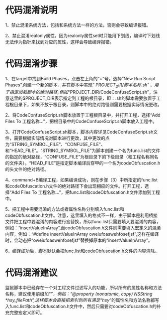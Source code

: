 #  代码混淆说明

1、禁止混淆系统方法，包括和系统方法一样的方法，否则会导致编译报错。

2、禁止混淆realonly属性，因为realonly属性set时只能用下划线，编译时下划线无法作为指针来找到对应的属性，这样会导致编译报错。


#  代码混淆步骤

1、在target中找到Build Phases，点击左上角的“+”号，选择“New Run Script Phases”,创建一个新的脚本，并在脚本中实现“ $PROJECT_DIR/脚本名称.sh ”，用于指定加载脚本的绝对路径,例如 “$PROJECT_DIR/CodeConfuseScript.sh”，注意这里的$PROJECT_DIR表示指定到工程的根目录，即：.sh的脚本需要放置于工程根目录下，如果不放于根目录，则脚本中的绝对路径则需要根据实际情况更改。

2、将CodeConfuseScript.sh脚本放置于工程根目录中，并打开工程，选择“Add Files To 工程名称...”，把根目录中的CodeConfuseScript.sh脚本放入工程中。

3、打开CodeConfuseScript.sh脚本，脚本内容详见CodeConfuseScript.sh文件，需要根据实际情况对脚本进行更改，其中更改的点为“STRING_SYMBOL_FILE”、“CONFUSE_FILE”、和“HEAD_FILE”。“STRING_SYMBOL_FILE”为脚本创建一个名为func.list的文件的指定的绝对路径，“CONFUSE_FILE”为根目录下的下级目录（和工程名称同名的文件夹）。“HEAD_FILE”是指定脚本编译后穿甲的一个名为codeObfuscation.h的头文件的绝对路径。

4、command+B编译工程，如果编译成功，则在步骤（3）中所指定的func.list和codeObfuscation.h文件的绝对路径下会出现相应的文件。打开工程，选择“Add Files To 工程名称...”，把func.list和codeObfuscation.h文件添加到工程中。

5、把工程中需要混淆的方法或者属性名称分别填入func.list和codeObfuscation.h文件。注意，这里填入的格式不一样，由于脚本是利用桥接文件把工程中要混淆的内容进行宏替换，所以func.list只需要填入要混淆的内容，例如：“insertValueInArray”,而codeObfuscation.h文件则需要填入宏定义的混淆内容，例如：“#define insertValueInArray     oweiufoaswehfosefjsf”,这样在编译时，会动态把“oweiufoaswehfosefjsf”替换掉原本的“insertValueInArray”。

6、编译成功后，脚本默认会把func.list和codeObfuscation.h文件的内容清除。

#  代码混淆建议
监狱脚本中已经存在一个对工程文件过滤写入的功能，所以所有的属性名称和方法名称，建议使用前缀加“_”，例如：“@property (nonatomic, copy) NSString *hsy_filePath”,这样脚本会直接把索引到所有满足“hsy_”的属性名和方法名称都写入func.list和codeObfuscation.h文件中，然后只需要对codeObfuscation.h的补充完整宏定义即可。

